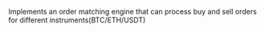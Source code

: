Implements an order matching engine that can process buy and sell orders for different instruments(BTC/ETH/USDT)
